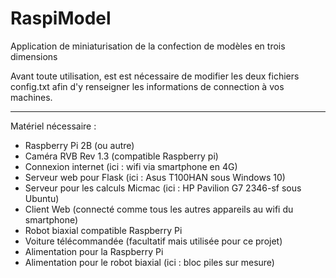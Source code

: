 # RaspiModel
Application de miniaturisation de la confection de modèles en trois dimensions

Avant toute utilisation, est est nécessaire de modifier les deux fichiers config.txt afin d'y renseigner les informations de connection à vos machines.

--------
Matériel nécessaire :
- Raspberry Pi 2B (ou autre)
- Caméra RVB Rev 1.3 (compatible Raspberry pi)
- Connexion internet (ici : wifi via smartphone en 4G)
- Serveur web pour Flask (ici : Asus T100HAN sous Windows 10)
- Serveur pour les calculs Micmac (ici : HP Pavilion G7 2346-sf sous Ubuntu)
- Client Web (connecté comme tous les autres appareils au wifi du smartphone)
- Robot biaxial compatible Raspberry Pi
- Voiture télécommandée (facultatif mais utilisée pour ce projet)
- Alimentation pour la Raspberry Pi
- Alimentation pour le robot biaxial (ici : bloc piles sur mesure)
